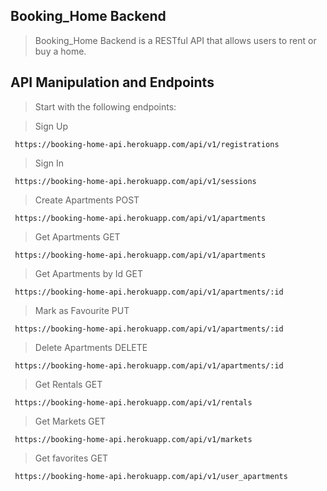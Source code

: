## Booking_Home Backend

> Booking_Home Backend is a RESTful API that allows users to rent or buy a home.

## API Manipulation and Endpoints

> Start with the following endpoints:

> Sign Up

```Sign Up/Create User
 https://booking-home-api.herokuapp.com/api/v1/registrations
```

> Sign In

```Sign In/ Generate User Token
 https://booking-home-api.herokuapp.com/api/v1/sessions
```

> Create Apartments POST

```Create Apartments
 https://booking-home-api.herokuapp.com/api/v1/apartments
```

> Get Apartments GET

```Get Apartments
 https://booking-home-api.herokuapp.com/api/v1/apartments
```

> Get Apartments by Id GET

```Get Apartments by Id
 https://booking-home-api.herokuapp.com/api/v1/apartments/:id
```

> Mark as Favourite PUT

```Update Apartments
 https://booking-home-api.herokuapp.com/api/v1/apartments/:id
```

> Delete Apartments DELETE

```Delete Apartments
 https://booking-home-api.herokuapp.com/api/v1/apartments/:id
```

> Get Rentals GET

```Get Rentals
 https://booking-home-api.herokuapp.com/api/v1/rentals
```

> Get Markets GET

```Get Markets
 https://booking-home-api.herokuapp.com/api/v1/markets
```

> Get favorites GET

```Get favorites
 https://booking-home-api.herokuapp.com/api/v1/user_apartments
```
